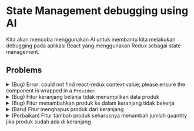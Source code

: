 # State Management debugging using AI

Kita akan mencoba menggunakan AI untuk membantu kita melakukan debugging pada aplikasi React yang menggunakan Redux sebagai state management.

## Problems

<details>
  <summary>(Bug) Error: could not find react-redux context value; please ensure the component is wrapped in a <code>Provider</code></summary>

  Problem: App component kita, belum dibungkus dengan Provider dari react-redux.

  Solution: Bungkus App component dengan Provider dari react-redux. biasanya ada di main.jsx atau index.jsx

  Contoh:

  ```javascript
// file: main.jsx

import { StrictMode } from 'react'
import { createRoot } from 'react-dom/client'
import { Provider } from 'react-redux' // Import the Provider component
import './index.css'
import App from './App.jsx'
import store from './store/index.js' // Import the Redux store

createRoot(document.getElementById('root')).render(
  <StrictMode>
    <Provider store={store}>
      <App />
    </Provider>
  </StrictMode>,
)

  ```
</details>

<details>
  <summary>(Bug) Fitur keranjang belanja tidak menampilkan data produk</summary>

  Problem: 

  Solution:

  Contoh:
  
  ```javascript
  ```
</details>

<details>
  <summary>(Bug) Fitur menambahkan produk ke dalam keranjang tidak bekerja</summary>

  Problem: 

  Solution:

  Contoh:
  
  ```javascript
  ```
</details>

<details>
  <summary>(Baru) Fitur menghapus produk dari keranjang</summary>

  Problem: 

  Solution:

  Contoh:
  
  ```javascript
  ```
</details>

<details>
  <summary>(Perbaikan) Fitur tambah produk seharusnya menambah jumlah quantity jika produk sudah ada di keranjang</summary>

    Problem: 

    Solution:

    Contoh:
    
    ```javascript
    ```
</details>
